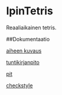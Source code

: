 # IpinTetris

Reaaliaikainen tetris.

##Dokumentaatio

[aiheen kuvaus](dokumentointi/aiheenKuvausJaRakenne.md)

[tuntikirjanpito](dokumentointi/tuntikirjanpito.md)

[pit](dokumentointi/Pit/201602121642/pit.md)

[checkstyle](dokumentointi/site/checkstyle.html)



